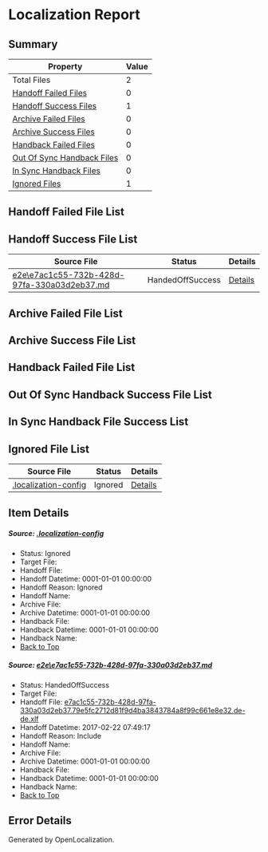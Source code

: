 # <a name='report-top'></a> Localization Report

## Summary
 Property | Value 
 -------- | ----- 
 Total Files | 2
[ Handoff Failed Files ](#handoff-failed-list)| 0
[ Handoff Success Files ](#handoff-success-list)| 1
[ Archive Failed Files ](#archive-failed-list)| 0
[ Archive Success Files ](#archive-success-list)| 0
[ Handback Failed Files ](#handback-failed-list)| 0
[ Out Of Sync Handback Files ](#outofsync-handback-success-list)| 0
[ In Sync Handback Files ](#insync-handback-success-list)| 0
[ Ignored Files ](#ignored-list)| 1

## <a name='handoff-failed-list'></a> Handoff Failed File List

## <a name='handoff-success-list'></a> Handoff Success File List
 Source File | Status | Details 
 ----------- | ------ | ------- 
 [e2e\e7ac1c55-732b-428d-97fa-330a03d2eb37.md](https://github.com/OpenLocalizationTestOrg/ol-test4/blob/0c6bea02323490a13b907ed7f3a42100950ac894/e2e/e7ac1c55-732b-428d-97fa-330a03d2eb37.md) | HandedOffSuccess | [Details](#574de82e1e1cb71e9a5168108aec06024c1300fd1)

## <a name='archive-failed-list'></a> Archive Failed File List

## <a name='archive-success-list'></a> Archive Success File List

## <a name='handback-failed-list'></a> Handback Failed File List

## <a name='outofsync-handback-success-list'></a> Out Of Sync Handback Success File List

## <a name='insync-handback-success-list'></a> In Sync Handback File Success List

## <a name='ignored-list'></a> Ignored File List
 Source File | Status | Details 
 ----------- | ------ | ------- 
 [.localization-config](https://github.com/OpenLocalizationTestOrg/ol-test4/blob/0c6bea02323490a13b907ed7f3a42100950ac894/.localization-config) | Ignored | [Details](#cb0632cf59c1387fc1742bfb9fa3c47f87e2e5c90)

## Item Details
##### <a name='cb0632cf59c1387fc1742bfb9fa3c47f87e2e5c90'></a> Source: [.localization-config](https://github.com/OpenLocalizationTestOrg/ol-test4/blob/0c6bea02323490a13b907ed7f3a42100950ac894/.localization-config)
* Status: Ignored
* Target File: 
* Handoff File: 
* Handoff Datetime: 0001-01-01 00:00:00
* Handoff Reason: Ignored
* Handoff Name: 
* Archive File: 
* Archive Datetime: 0001-01-01 00:00:00
* Handback File: 
* Handback Datetime: 0001-01-01 00:00:00
* Handback Name: 
* [Back to Top](#report-top)

##### <a name='574de82e1e1cb71e9a5168108aec06024c1300fd1'></a> Source: [e2e\e7ac1c55-732b-428d-97fa-330a03d2eb37.md](https://github.com/OpenLocalizationTestOrg/ol-test4/blob/0c6bea02323490a13b907ed7f3a42100950ac894/e2e/e7ac1c55-732b-428d-97fa-330a03d2eb37.md)
* Status: HandedOffSuccess
* Target File: 
* Handoff File: [e7ac1c55-732b-428d-97fa-330a03d2eb37.79e5fc2712d81f9d4ba3843784a8f99c661e8e32.de-de.xlf](https://github.com/OpenLocalizationTestOrg/ol-test4-handoff/blob/d9b85c1b05d7047828383e0669a8fd5314866b44/ol-handoff/OpenLocalizationTestOrg/ol-test4-dede/xinjiang/ht/e7ac1c55-732b-428d-97fa-330a03d2eb37.79e5fc2712d81f9d4ba3843784a8f99c661e8e32.de-de.xlf)
* Handoff Datetime: 2017-02-22 07:49:17
* Handoff Reason: Include
* Handoff Name: 
* Archive File: 
* Archive Datetime: 0001-01-01 00:00:00
* Handback File: 
* Handback Datetime: 0001-01-01 00:00:00
* Handback Name: 
* [Back to Top](#report-top)


## Error Details

Generated by OpenLocalization.
